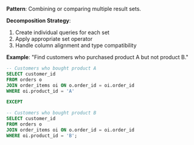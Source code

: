 **Pattern**: Combining or comparing multiple result sets.

**Decomposition Strategy**:

1. Create individual queries for each set
2. Apply appropriate set operator
3. Handle column alignment and type compatibility

**Example**: "Find customers who purchased product A but not product B."

```SQL
-- Customers who bought product A
SELECT customer_id
FROM orders o
JOIN order_items oi ON o.order_id = oi.order_id
WHERE oi.product_id = 'A'

EXCEPT

-- Customers who bought product B
SELECT customer_id
FROM orders o
JOIN order_items oi ON o.order_id = oi.order_id
WHERE oi.product_id = 'B';
```